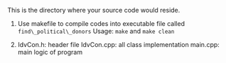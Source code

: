 This is the directory where your source code would reside.

1. Use makefile to compile codes into executable file called `find\_political\_donors`
   Usage: `make` and `make clean`   

2. IdvCon.h: header file
   IdvCon.cpp: all class implementation
   main.cpp: main logic of program

